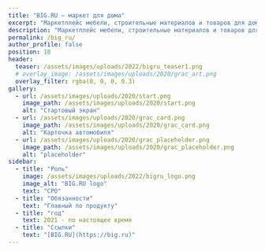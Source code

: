 ```yaml
---
title: "BIG.RU — маркет для дома"
excerpt: "Маркетплейс мебели, строительные материалов и товаров для дома"
description: "Маркетплейс мебели, строительные материалов и товаров для дома"
permalink: /big_ru/
author_profile: false
position: 18
header:
  teaser: /assets/images/uploads/2022/bigru_teaser1.png
  # overlay_image: /assets/images/uploads/2020/grac_art.png
  overlay_filter: rgba(0, 0, 0, 0.3)
gallery:
  - url: /assets/images/uploads/2020/start.png
    image_path: /assets/images/uploads/2020/start.png
    alt: "Стартовый экран"
  - url: /assets/images/uploads/2020/grac_card.png
    image_path: /assets/images/uploads/2020/grac_card.png
    alt: "Карточка автомобиля"
  - url: /assets/images/uploads/2020/grac_placeholder.png
    image_path: /assets/images/uploads/2020/grac_placeholder.png
    alt: "placeholder"
sidebar:
  - title: "Роль"
    image: /assets/images/uploads/2022/bigru_logo.png
    image_alt: "BIG.RU logo"
    text: "CPO"
  - title: "Обязанности"
    text: "Главный по продукту"
  - title: "год"
    text: 2021 - по настоящее время
  - title: "Ссылки"
    text: "[BIG.RU](https://big.ru)"
---
```

